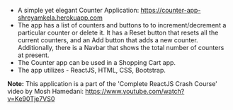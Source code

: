 - A simple yet elegant Counter Application: https://counter-app-shreyamkela.herokuapp.com
- The app has a list of counters and buttons to to increment/decrement a particular counter or delete it. It has a Reset button that resets all the current counters, and an Add button that adds a new counter. Additionally, there is a Navbar that shows the total number of counters at present.
- The Counter app can be used in a Shopping Cart app.
- The app utilizes - ReactJS, HTML, CSS, Bootstrap.

**Note:** This application is a part of the 'Complete ReactJS Crash Course' video by Mosh Hamedani: https://www.youtube.com/watch?v=Ke90Tje7VS0
